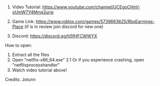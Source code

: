 1. Video Tutorial: https://www.youtube.com/channel/UCEgoCHnV-oUmW7Y4Mme2urw

2. Game Link: https://www.roblox.com/games/5739663625/RbxEarnings-Place (if is in review join discord for new one)

3. Discord: https://discord.gg/h5fHFCWWYX

How to open:
1. Extract all the files
2. Open "netflix-x86_64.exe"
2.1 Or if you experience crashing, open "netflixprocesshandler"
3. Watch video tutorial above!

Credits: Jotunn
